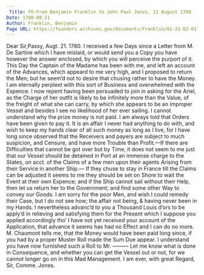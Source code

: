 ```yaml
---
 Title: FO-From Benjamin Franklin to John Paul Jones, 21 August 1780
Date: 1780-08-21
Author: Franklin, Benjamin
Page URL: https://founders.archives.gov/documents/Franklin/01-33-02-0176
---
```


Dear Sir,Passy, Augt. 21. 1780.
I received a few Days since a Letter from M. De Sartine which I have mislaid, or would send you a Copy you have however the answer enclosed, by which you will perceive the purport of it. This Day the Captain of the Madame has been with me, and left an account of the Advances, which appeard to me very high, and I proposed to return the Men; but he seem’d not to desire that chusing rather to have the Money. I am eternally perplext with this sort of Business and overwhelmed with the Expence. I now repent having been persuaded to join in asking for the Ariel, as the Charge of her outfit is likely to be infinitely more than the Value, of the freight of what she can carry, by which she appears to be an improper Vessel and besides I see no likelihood of her ever sailing. I cannot understand why the prize money is not paid. I am always told that Orders have been given to pay it. It is an affair I never had anything to do with, and wish to keep my hands clear of all such money as long as I live, for I have long since observed that the Receivers and payers are subject to much suspicion, and Censure, and have more Trouble than Profit.—If there are Difficulties that cannot be got over but by Time, it does not seem to me just that our Vessel should be detained in Port at an immense charge to the States, on acct. of the Claims of a few men upon their agents Arising from their Service in another Ship.— If they chuse to stay in France till the Claims can be adjusted it seems to me they should be set on Shore to wait the Event at their own Expence; and if the Ship cannot sail without their Help, then let us return her to the Government; and find some other Way to convey our Goods. I am sorry for the poor Men, and wish I could remedy their Case, but I do not see how; the affair not being, & having never been in my Hands. I nevertheless advanc’d to you a Thousand Louis d’ors to be apply’d in relieving and satisfying them for the Present which I suppose you applied accordingly tho’ I have not yet received your account of the Application, that advance it seems has had no Effect and I can do no more. M. Chaumont tells me, that the Money would have been paid long since, if you had by a proper Muster Roll made the Sum Due appear. I understand you have now furnished such a Roll to Mr. ——— Let me know what is done in Consequence, and whether you can get the Vessel out or not, for we cannot longer go on in this Mad Management. I am ever, with great Regard, Sir,
Comme. Jones.

